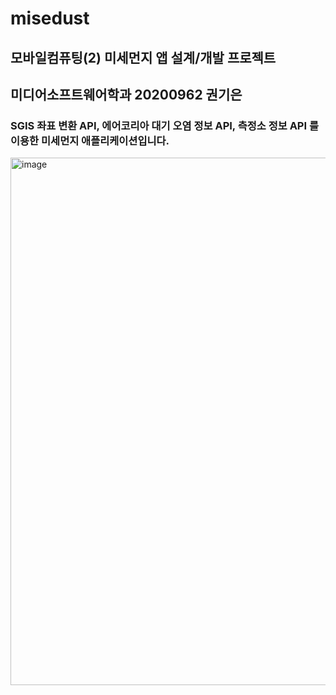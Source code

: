 # misedust

## 모바일컴퓨팅(2) 미세먼지 앱 설계/개발 프로젝트
## 미디어소프트웨어학과 20200962 권기은

### SGIS 좌표 변환 API, 에어코리아 대기 오염 정보 API, 측정소 정보 API 를 이용한 미세먼지 애플리케이션입니다.
<img width="844" alt="image" src="https://github.com/KwonKieun/misedustApp/assets/108246336/07ea2c84-0c5d-4276-8d61-9549cd5e49a1">
